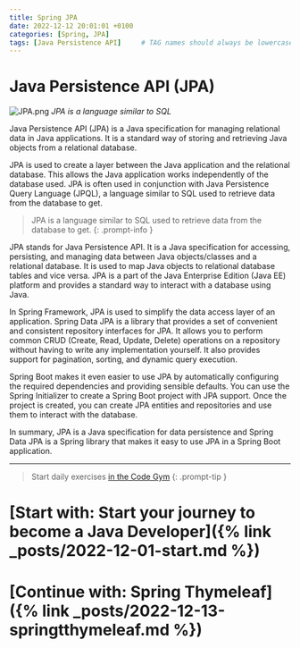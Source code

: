 ```yaml
---
title: Spring JPA
date: 2022-12-12 20:01:01 +0100
categories: [Spring, JPA]
tags: [Java Persistence API]     # TAG names should always be lowercase
---
```


# Java Persistence API (JPA)

![JPA.png](https://veriakademi.com/images/java-persistence-api-kurslari.png)
_JPA is a language similar to SQL_

Java Persistence API (JPA) is a Java specification for managing relational data in Java applications. It
is a standard way of storing and retrieving Java objects from a relational database.

JPA is used to create a layer between the Java application and the relational database. This allows the
Java application works independently of the database used. JPA is often used in conjunction with Java
Persistence Query Language (JPQL), a language similar to SQL used to retrieve data from the database
to get.

> JPA is a language similar to SQL used to retrieve data from the database
> to get.
{: .prompt-info }

JPA stands for Java Persistence API. It is a Java specification for accessing, persisting, and managing data between
Java objects/classes and a relational database. It is used to map Java objects to relational database tables and vice
versa. JPA is a part of the Java Enterprise Edition (Java EE) platform and provides a standard way to interact with a
database using Java.

In Spring Framework, JPA is used to simplify the data access layer of an application. Spring Data JPA is a library that
provides a set of convenient and consistent repository interfaces for JPA. It allows you to perform common CRUD (Create,
Read, Update, Delete) operations on a repository without having to write any implementation yourself. It also provides
support for pagination, sorting, and dynamic query execution.

Spring Boot makes it even easier to use JPA by automatically configuring the required dependencies and providing
sensible defaults. You can use the Spring Initializer to create a Spring Boot project with JPA support. Once the project
is created, you can create JPA entities and repositories and use them to interact with the database.

In summary, JPA is a Java specification for data persistence and Spring Data JPA is a Spring library that makes it easy
to use JPA in a Spring Boot application.


***
> Start daily exercises [in the Code Gym](https://codegym.cc/)
{: .prompt-tip }

# [Start with: Start your journey to become a Java Developer]({% link _posts/2022-12-01-start.md %})

# [Continue with: Spring Thymeleaf]({% link _posts/2022-12-13-springtthymeleaf.md %})
